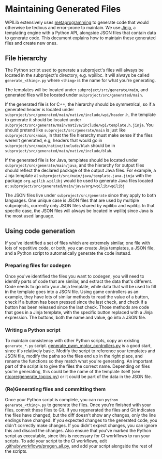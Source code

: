 # Maintaining Generated Files
WPILib extensively uses [metaprogramming](https://en.wikipedia.org/wiki/Metaprogramming#Code_generation) to generate code that would otherwise be tedious and error-prone to maintain. We use [Jinja](https://jinja.palletsprojects.com), a templating engine with a Python API, alongside JSON files that contain data to generate code. This document explains how to maintain these generated files and create new ones.

## File hierarchy
The Python script used to generate a subproject's files will always be located in the subproject's directory, e.g. wpilibc. It will always be called `generate_<thing>.py` where `<thing>` is the name for what you're generating.

The templates will be located under `subproject/src/generate/main`, and generated files will be located under `subproject/src/generated/main`.

If the generated file is for C++, the hierarchy should be symmetrical, so if a generated header is located under `subproject/src/generated/main/native/include/wpi/header.h`, the template to generate it should be located under `subproject/src/generate/main/native/include/wpi/template.h.jinja`. You should pretend like `subproject/src/generate/main` is just like `subproject/src/main`, in that the file hierarchy must make sense if the files weren't generated, e.g, headers that would go in `subproject/src/main/native/include/blah` should be in `subproject/src/generated/main/native/include/blah`.

If the generated file is for Java, templates should be located under `subproject/src/generate/main/java`, and the hierarchy for output files should reflect the declared package of the output Java files. For example, a Jinja template at `subproject/src/main/java/template.java.jinja` with the package `org.wpilib.wpilibj` would be used to generate Java files located at `subproject/src/generated/main/java/org/wpilib/wpilibj`

The JSON files live under `subproject/src/generate` since they apply to both languages. One unique case is JSON files that are used by multiple subprojects, currently only JSON files shared by wpilibc and wpilibj. In that specific case, the JSON files will always be located in wpilibj since Java is the most used language.

## Using code generation
If you've identified a set of files which are extremely similar, one file with lots of repetitive code, or both, you can create Jinja templates, a JSON file, and a Python script to automatically generate the code instead.

### Preparing files for codegen
Once you've identified the files you want to codegen, you will need to identify parts of code that are similar, and extract the data that's different. Code needs to go into your Jinja template, while data that will be used to fill in the template goes into a JSON file. Using game controllers as an example, they have lots of similar methods to read the value of a button, check if a button has been pressed since the last check, and check if a button has been released since the last check. Those methods are code that goes in a Jinja template, with the specific button replaced with a Jinja expression. The buttons, both the name and value, go into a JSON file.

### Writing a Python script
To maintain consistency with other Python scripts, copy an existing `generate_*.py` script. [generate_pwm_motor_controllers.py](./wpilibj/generate_pwm_motor_controllers.py) is a good start, since it's relatively basic. Modify the script to reference your templates and JSON file, modify the paths so the files end up in the right place, and rename the functions so they match what you're generating. An important part of the script is to give the files the correct name. Depending on files you're generating, this could be the name of the template itself (see [ntcore/generate_topics.py](./ntcore/generate_topics.py)) or it could be part of the data in the JSON file.

### (Re)Generating files and committing them
Once your Python script is complete, you can run `python generate_<thing>.py` to generate the files. Once you're finished with your files, commit these files to Git. If you regenerated the files and Git indicates the files have changed, but the diff doesn't show any changes, only the line endings have changed. If you expected changes to the generated code, you didn't correctly make changes. If you didn't expect changes, you can ignore this and discard the changes. Also ensure that you've marked the Python script as executable, since this is necessary for CI workflows to run your scripts. To add your script to the CI workflows, edit [.github/workflows/pregen_all.py](.github/workflows/pregen_all.py), and add your script alongside the rest of the scripts.
